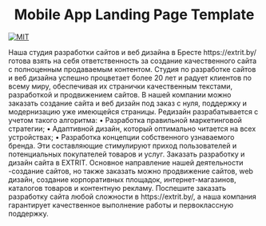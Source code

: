 <p align="center">
</p>
<h1 align="center">Mobile App Landing Page Template</h1>
<p>
  <a href="/LICENSE"><img src="https://img.shields.io/github/license/mashape/apistatus.svg" alt="MIT"></a>
</p>
Наша студия разработки сайтов и веб дизайна в Бресте https://extrit.by/ готова взять на себя ответственность за создание качественного сайта с полноценным продаваемым контентом. Студия по разработке сайтов и веб дизайна успешно процветает более 20 лет и радует клиентов по всему миру, обеспечивая их странички качественным текстами, разработкой и продвижением сайтов.
 В нашей компании можно заказать создание сайта и веб дизайн под заказ с нуля, поддержку и модернизацию уже имеющейся страницы. 
Редизайн разрабатывается с учетом такого алгоритма: 
•	Разработка правильной маркетинговой стратегии; 
•	Адаптивной дизайн, который оптимально читается на всех устройствах; 
•	Разработка концепции собственного узнаваемого бренда. 
Эти составляющие стимулируют приход пользователей и потенциальных покупателей товаров и услуг. 
Заказать разработку и дизайн сайта в EXTRIT. 
Основное направление нашей деятельности -создание сайтов, но также заказать можно продвижение сайтов, web дизайн, создание корпоративных площадок, интернет-магазинов, каталогов товаров и контентную рекламу. Поспешите заказать разработку сайта любой сложности в https://extrit.by/, а наша компания гарантирует качественное выполнение работы и первоклассную поддержку.
